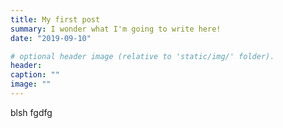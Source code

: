 ```yaml
---
title: My first post
summary: I wonder what I'm going to write here!
date: "2019-09-10"

# optional header image (relative to 'static/img/' folder).
header:
caption: ""
image: ""
---
```



blsh fgdfg 
